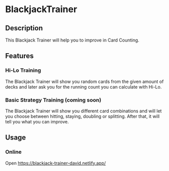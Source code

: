 # BlackjackTrainer
 
## Description

This Blackjack Trainer will help you to improve in Card Counting.

## Features

### Hi-Lo Training
The Blackjack Trainer will show you random cards from the given amount of decks and later ask you for the running count you can calculate with Hi-Lo.

### Basic Strategy Training (coming soon)
The Blackjack Trainer will show you different card combinations and will let you choose between hitting, staying, doubling or splitting. After that, it will tell you what you can improve.

## Usage

### Online
Open https://blackjack-trainer-david.netlify.app/